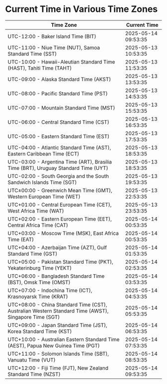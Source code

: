 # Current Time in Various Time Zones

| Time Zone | Current Time |
|-----------|--------------|
| UTC-12:00 - Baker Island Time (BIT) | 2025-05-14 09:53:35 |
| UTC-11:00 - Niue Time (NUT), Samoa Standard Time (SST) | 2025-05-13 10:53:35 |
| UTC-10:00 - Hawaii-Aleutian Standard Time (HAST), Tahiti Time (TAHT) | 2025-05-13 11:53:35 |
| UTC-09:00 - Alaska Standard Time (AKST) | 2025-05-13 13:53:35 |
| UTC-08:00 - Pacific Standard Time (PST) | 2025-05-13 14:53:35 |
| UTC-07:00 - Mountain Standard Time (MST) | 2025-05-13 15:53:35 |
| UTC-06:00 - Central Standard Time (CST) | 2025-05-13 16:53:35 |
| UTC-05:00 - Eastern Standard Time (EST) | 2025-05-13 17:53:35 |
| UTC-04:00 - Atlantic Standard Time (AST), Eastern Caribbean Time (ECT) | 2025-05-13 18:53:35 |
| UTC-03:00 - Argentina Time (ART), Brasília Time (BRT), Uruguay Standard Time (UYT) | 2025-05-13 18:53:35 |
| UTC-02:00 - South Georgia and the South Sandwich Islands Time (SGT) | 2025-05-13 19:53:35 |
| UTC±00:00 - Greenwich Mean Time (GMT), Western European Time (WET) | 2025-05-13 22:53:35 |
| UTC+01:00 - Central European Time (CET), West Africa Time (WAT) | 2025-05-13 23:53:35 |
| UTC+02:00 - Eastern European Time (EET), Central Africa Time (CAT) | 2025-05-14 00:53:35 |
| UTC+03:00 - Moscow Time (MSK), East Africa Time (EAT) | 2025-05-14 00:53:35 |
| UTC+04:00 - Azerbaijan Time (AZT), Gulf Standard Time (GST) | 2025-05-14 01:53:35 |
| UTC+05:00 - Pakistan Standard Time (PKT), Yekaterinburg Time (YEKT) | 2025-05-14 02:53:35 |
| UTC+06:00 - Bangladesh Standard Time (BST), Omsk Time (OMST) | 2025-05-14 03:53:35 |
| UTC+07:00 - Indochina Time (ICT), Krasnoyarsk Time (KRAT) | 2025-05-14 04:53:35 |
| UTC+08:00 - China Standard Time (CST), Australian Western Standard Time (AWST), Singapore Time (SGT) | 2025-05-14 05:53:35 |
| UTC+09:00 - Japan Standard Time (JST), Korea Standard Time (KST) | 2025-05-14 06:53:35 |
| UTC+10:00 - Australian Eastern Standard Time (AEST), Papua New Guinea Time (PGT) | 2025-05-14 07:53:35 |
| UTC+11:00 - Solomon Islands Time (SBT), Vanuatu Time (VUT) | 2025-05-14 08:53:35 |
| UTC+12:00 - Fiji Time (FJT), New Zealand Standard Time (NZST) | 2025-05-14 09:53:35 |
